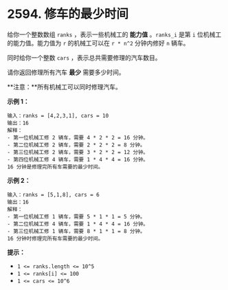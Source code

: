 # 2594. 修车的最少时间

给你一个整数数组 `ranks` ，表示一些机械工的 **能力值** 。`ranks_i` 是第 `i` 位机械工的能力值。能力值为 `r` 的机械工可以在 `r * n^2` 分钟内修好 `n` 辆车。

同时给你一个整数 `cars` ，表示总共需要修理的汽车数目。

请你返回修理所有汽车 **最少** 需要多少时间。

**注意：**所有机械工可以同时修理汽车。

**示例 1：**

```()
输入：ranks = [4,2,3,1], cars = 10
输出：16
解释：
- 第一位机械工修 2 辆车，需要 4 * 2 * 2 = 16 分钟。
- 第二位机械工修 2 辆车，需要 2 * 2 * 2 = 8 分钟。
- 第三位机械工修 2 辆车，需要 3 * 2 * 2 = 12 分钟。
- 第四位机械工修 4 辆车，需要 1 * 4 * 4 = 16 分钟。
16 分钟是修理完所有车需要的最少时间。
```

**示例 2：**

```()
输入：ranks = [5,1,8], cars = 6
输出：16
解释：
- 第一位机械工修 1 辆车，需要 5 * 1 * 1 = 5 分钟。
- 第二位机械工修 4 辆车，需要 1 * 4 * 4 = 16 分钟。
- 第三位机械工修 1 辆车，需要 8 * 1 * 1 = 8 分钟。
16 分钟时修理完所有车需要的最少时间。
```

**提示：**

- `1 <= ranks.length <= 10^5`
- `1 <= ranks[i] <= 100`
- `1 <= cars <= 10^6`
